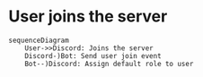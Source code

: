 # User joins the server

```mermaid
sequenceDiagram
    User->>Discord: Joins the server
    Discord-)Bot: Send user join event
    Bot--)Discord: Assign default role to user
```